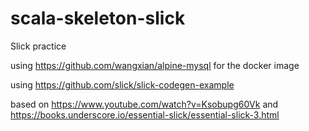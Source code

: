 # scala-skeleton-slick
Slick practice

using https://github.com/wangxian/alpine-mysql for the docker image

using https://github.com/slick/slick-codegen-example

based on https://www.youtube.com/watch?v=Ksobupg60Vk and https://books.underscore.io/essential-slick/essential-slick-3.html
